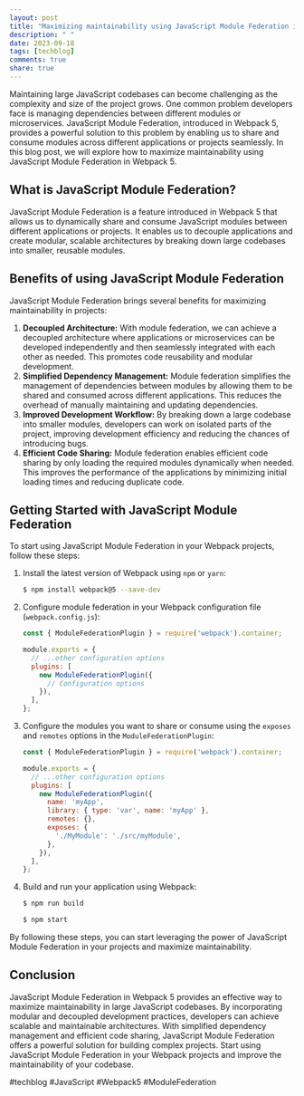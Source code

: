 ```yaml
---
layout: post
title: "Maximizing maintainability using JavaScript Module Federation in Webpack 5"
description: " "
date: 2023-09-18
tags: [techblog]
comments: true
share: true
---
```


Maintaining large JavaScript codebases can become challenging as the complexity and size of the project grows. One common problem developers face is managing dependencies between different modules or microservices. JavaScript Module Federation, introduced in Webpack 5, provides a powerful solution to this problem by enabling us to share and consume modules across different applications or projects seamlessly. In this blog post, we will explore how to maximize maintainability using JavaScript Module Federation in Webpack 5.

## What is JavaScript Module Federation?

JavaScript Module Federation is a feature introduced in Webpack 5 that allows us to dynamically share and consume JavaScript modules between different applications or projects. It enables us to decouple applications and create modular, scalable architectures by breaking down large codebases into smaller, reusable modules.

## Benefits of using JavaScript Module Federation

JavaScript Module Federation brings several benefits for maximizing maintainability in projects:

1. **Decoupled Architecture:** With module federation, we can achieve a decoupled architecture where applications or microservices can be developed independently and then seamlessly integrated with each other as needed. This promotes code reusability and modular development.
2. **Simplified Dependency Management:** Module federation simplifies the management of dependencies between modules by allowing them to be shared and consumed across different applications. This reduces the overhead of manually maintaining and updating dependencies.
3. **Improved Development Workflow:** By breaking down a large codebase into smaller modules, developers can work on isolated parts of the project, improving development efficiency and reducing the chances of introducing bugs.
4. **Efficient Code Sharing:** Module federation enables efficient code sharing by only loading the required modules dynamically when needed. This improves the performance of the applications by minimizing initial loading times and reducing duplicate code.

## Getting Started with JavaScript Module Federation

To start using JavaScript Module Federation in your Webpack projects, follow these steps:

1. Install the latest version of Webpack using `npm` or `yarn`:

   ```bash    
   $ npm install webpack@5 --save-dev
   ```

2. Configure module federation in your Webpack configuration file (`webpack.config.js`):

   ```javascript
   const { ModuleFederationPlugin } = require('webpack').container;

   module.exports = {
     // ...other configuration options
     plugins: [
       new ModuleFederationPlugin({
         // Configuration options
       }),
     ],
   };
   ```

3. Configure the modules you want to share or consume using the `exposes` and `remotes` options in the `ModuleFederationPlugin`:

   ```javascript
   const { ModuleFederationPlugin } = require('webpack').container;

   module.exports = {
     // ...other configuration options
     plugins: [
       new ModuleFederationPlugin({
         name: 'myApp',
         library: { type: 'var', name: 'myApp' },
         remotes: {},
         exposes: {
           './MyModule': './src/myModule',
         },
       }),
     ],
   };
   ```

4. Build and run your application using Webpack:

   ```bash
   $ npm run build
   ```

   ```bash
   $ npm start
   ```

By following these steps, you can start leveraging the power of JavaScript Module Federation in your projects and maximize maintainability.

## Conclusion

JavaScript Module Federation in Webpack 5 provides an effective way to maximize maintainability in large JavaScript codebases. By incorporating modular and decoupled development practices, developers can achieve scalable and maintainable architectures. With simplified dependency management and efficient code sharing, JavaScript Module Federation offers a powerful solution for building complex projects. Start using JavaScript Module Federation in your Webpack projects and improve the maintainability of your codebase.

#techblog #JavaScript #Webpack5 #ModuleFederation
